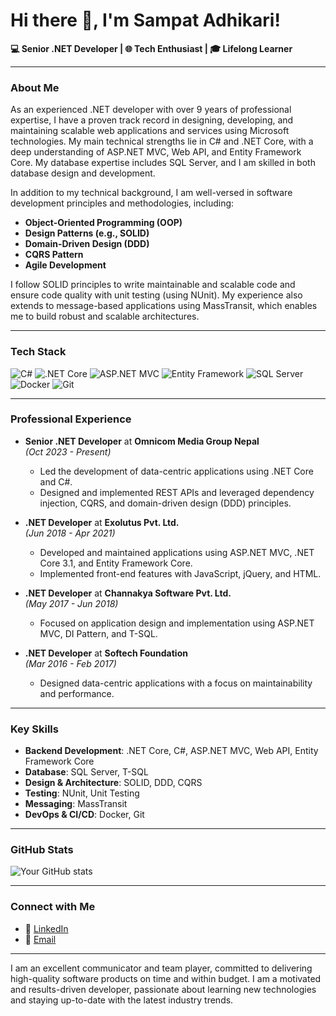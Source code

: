 # Hi there 👋, I'm Sampat Adhikari!

**💻 Senior .NET Developer | 🌐 Tech Enthusiast | 🎓 Lifelong Learner**

---

### About Me
As an experienced .NET developer with over 9 years of professional expertise, I have a proven track record in designing, developing, and maintaining scalable web applications and services using Microsoft technologies. My main technical strengths lie in C# and .NET Core, with a deep understanding of ASP.NET MVC, Web API, and Entity Framework Core. My database expertise includes SQL Server, and I am skilled in both database design and development.

In addition to my technical background, I am well-versed in software development principles and methodologies, including:
- **Object-Oriented Programming (OOP)**
- **Design Patterns (e.g., SOLID)**
- **Domain-Driven Design (DDD)**
- **CQRS Pattern**
- **Agile Development**

I follow SOLID principles to write maintainable and scalable code and ensure code quality with unit testing (using NUnit). My experience also extends to message-based applications using MassTransit, which enables me to build robust and scalable architectures.

---

### Tech Stack
![C#](https://img.shields.io/badge/C%23-%23239120.svg?style=for-the-badge&logo=c-sharp&logoColor=white)
![.NET Core](https://img.shields.io/badge/.NET%20Core-%235C2D91.svg?style=for-the-badge&logo=dot-net&logoColor=white)
![ASP.NET MVC](https://img.shields.io/badge/ASP.NET%20MVC-%235C2D91.svg?style=for-the-badge&logo=dot-net&logoColor=white)
![Entity Framework](https://img.shields.io/badge/Entity%20Framework-%234078C0.svg?style=for-the-badge&logo=dot-net&logoColor=white)
![SQL Server](https://img.shields.io/badge/SQL%20Server-%23CC2927.svg?style=for-the-badge&logo=microsoft-sql-server&logoColor=white)
![Docker](https://img.shields.io/badge/Docker-%230db7ed.svg?style=for-the-badge&logo=docker&logoColor=white)
![Git](https://img.shields.io/badge/Git-%23F05032.svg?style=for-the-badge&logo=git&logoColor=white)

---

### Professional Experience
- **Senior .NET Developer** at **Omnicom Media Group Nepal**  
  *(Oct 2023 - Present)*  
  - Led the development of data-centric applications using .NET Core and C#.
  - Designed and implemented REST APIs and leveraged dependency injection, CQRS, and domain-driven design (DDD) principles.

- **.NET Developer** at **Exolutus Pvt. Ltd.**  
  *(Jun 2018 - Apr 2021)*  
  - Developed and maintained applications using ASP.NET MVC, .NET Core 3.1, and Entity Framework Core.
  - Implemented front-end features with JavaScript, jQuery, and HTML.

- **.NET Developer** at **Channakya Software Pvt. Ltd.**  
  *(May 2017 - Jun 2018)*  
  - Focused on application design and implementation using ASP.NET MVC, DI Pattern, and T-SQL.

- **.NET Developer** at **Softech Foundation**  
  *(Mar 2016 - Feb 2017)*  
  - Designed data-centric applications with a focus on maintainability and performance.

---

### Key Skills
- **Backend Development**: .NET Core, C#, ASP.NET MVC, Web API, Entity Framework Core
- **Database**: SQL Server, T-SQL
- **Design & Architecture**: SOLID, DDD, CQRS
- **Testing**: NUnit, Unit Testing
- **Messaging**: MassTransit
- **DevOps & CI/CD**: Docker, Git

---

### GitHub Stats
![Your GitHub stats](https://github-readme-stats.vercel.app/api?username=your-username&show_icons=true&theme=radical)

---

### Connect with Me
- 💼 [LinkedIn](https://www.linkedin.com/in/sampat-adhikari)
- 📧 [Email](mailto:sampatadhikari@example.com)

---

I am an excellent communicator and team player, committed to delivering high-quality software products on time and within budget. I am a motivated and results-driven developer, passionate about learning new technologies and staying up-to-date with the latest industry trends.
